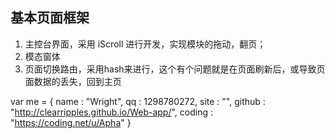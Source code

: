 ## 基本页面框架



1. 主控台界面，采用 iScroll 进行开发，实现模块的拖动，翻页；
2. 模态窗体
3. 页面切换路由，采用hash来进行，这个有个问题就是在页面刷新后，或导致页面数据的丢失，回到主页


 var me = {
    name : "Wright",
    qq : 1298780272,
    site : "",
    github : "http://clearripples.github.io/Web-app/",
    coding : "https://coding.net/u/Apha"
  }



